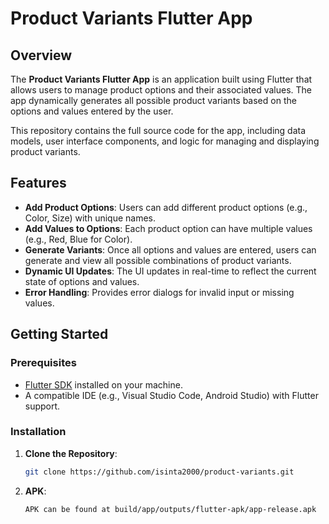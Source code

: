 # Product Variants Flutter App

## Overview

The **Product Variants Flutter App** is an application built using Flutter that allows users to manage product options and their associated values. The app dynamically generates all possible product variants based on the options and values entered by the user.

This repository contains the full source code for the app, including data models, user interface components, and logic for managing and displaying product variants.

## Features

- **Add Product Options**: Users can add different product options (e.g., Color, Size) with unique names.
- **Add Values to Options**: Each product option can have multiple values (e.g., Red, Blue for Color).
- **Generate Variants**: Once all options and values are entered, users can generate and view all possible combinations of product variants.
- **Dynamic UI Updates**: The UI updates in real-time to reflect the current state of options and values.
- **Error Handling**: Provides error dialogs for invalid input or missing values.

## Getting Started

### Prerequisites

- [Flutter SDK](https://flutter.dev/docs/get-started/install) installed on your machine.
- A compatible IDE (e.g., Visual Studio Code, Android Studio) with Flutter support.

### Installation

1. **Clone the Repository**:
   ```sh
   git clone https://github.com/isinta2000/product-variants.git

1. **APK**:
   ```sh
   APK can be found at build/app/outputs/flutter-apk/app-release.apk
